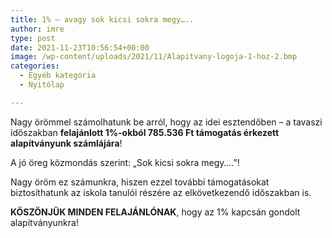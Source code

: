 ```yaml
---
title: 1% – avagy sok kicsi sokra megy…..
author: imre
type: post
date: 2021-11-23T10:56:54+00:00
image: /wp-content/uploads/2021/11/Alapitvany-logoja-1-hoz-2.bmp
categories:
  - Egyéb kategória
  - Nyitólap

---
```

Nagy örömmel számolhatunk be arról, hogy az idei esztendőben
– a tavaszi időszakban **felajánlott 1%-okból 785.536 Ft támogatás érkezett
alapítványunk számlájára**!

A jó öreg közmondás szerint: „Sok kicsi sokra megy….”!

Nagy öröm ez számunkra, hiszen ezzel további támogatásokat biztosíthatunk
az iskola tanulói részére az elkövetkezendő időszakban is.

**KÖSZÖNJÜK MINDEN FELAJÁNLÓNAK**, hogy az 1% kapcsán gondolt alapítványunkra!
